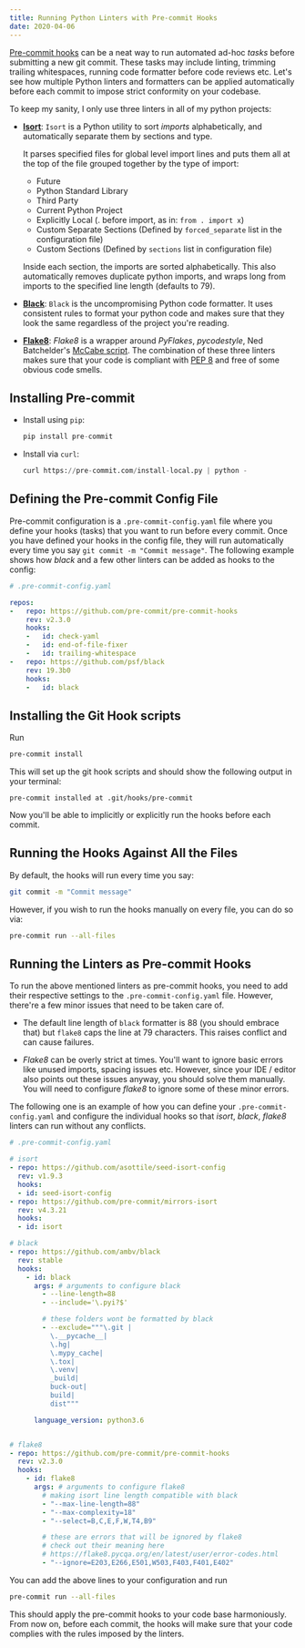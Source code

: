 ```yaml
---
title: Running Python Linters with Pre-commit Hooks
date: 2020-04-06
---
```


[Pre-commit hooks](https://pre-commit.com/#introduction) can be a neat way to run automated ad-hoc *tasks* before submitting a new git commit. These tasks may include linting, trimming trailing whitespaces, running code formatter before code reviews etc. Let's see how multiple Python linters and formatters can be applied automatically before each commit to impose strict conformity on your codebase.

To keep my sanity, I only use three linters in all of my python projects:


* **[Isort](https://github.com/timothycrosley/isort)**: `Isort` is a Python utility to sort *imports* alphabetically, and automatically separate them by sections and type.

    It parses specified files for global level import lines and puts them all at the top of the file grouped together by the type of import:

    - Future
    - Python Standard Library
    - Third Party
    - Current Python Project
    - Explicitly Local (. before import, as in: `from . import x`)
    - Custom Separate Sections (Defined by `forced_separate` list in the configuration file)
    - Custom Sections (Defined by `sections` list in configuration file)

    Inside each section, the imports are sorted alphabetically. This also automatically removes duplicate python imports, and wraps long from imports to the specified line length (defaults to 79).

* **[Black](https://github.com/psf/black)**: `Black` is the uncompromising Python code formatter. It uses consistent rules to format your python code and makes sure that they look the same regardless of the project you're reading.

* **[Flake8](https://github.com/PyCQA/flake8)**: *Flake8* is a wrapper around *PyFlakes*, *pycodestyle*, Ned Batchelder's [McCabe script](https://github.com/PyCQA/mccabe). The combination of these three linters makes sure that your code is compliant with [PEP 8](https://www.python.org/dev/peps/pep-0008/) and free of some obvious code smells.

## Installing Pre-commit

* Install using `pip`:

    ```python
    pip install pre-commit
    ```

* Install via `curl`:

    ```python
    curl https://pre-commit.com/install-local.py | python -
    ```

## Defining the Pre-commit Config File

Pre-commit configuration is a `.pre-commit-config.yaml` file where you define your hooks (tasks) that you want to run before every commit. Once you have defined your hooks in the config file, they will run automatically every time you say `git commit -m "Commit message"`. The following example shows how *black* and a few other linters can be added as hooks to the config:

```yaml
# .pre-commit-config.yaml

repos:
-   repo: https://github.com/pre-commit/pre-commit-hooks
    rev: v2.3.0
    hooks:
    -   id: check-yaml
    -   id: end-of-file-fixer
    -   id: trailing-whitespace
-   repo: https://github.com/psf/black
    rev: 19.3b0
    hooks:
    -   id: black
```

## Installing the Git Hook scripts

Run

```bash
pre-commit install
```

This will set up the git hook scripts and should show the following output in your terminal:

```
pre-commit installed at .git/hooks/pre-commit
```

Now you'll be able to implicitly or explicitly run the hooks before each commit.

## Running the Hooks Against All the Files

By default, the hooks will run every time you say:

```bash
git commit -m "Commit message"
```

However, if you wish to run the hooks manually on every file, you can do so via:

```bash
pre-commit run --all-files
```

## Running the Linters as Pre-commit Hooks

To run the above mentioned linters as pre-commit hooks, you need to add their respective settings to the `.pre-commit-config.yaml` file. However, there're a few minor issues that need to be taken care of.

* The default line length of `black` formatter is 88 (you should embrace that) but `flake8` caps the line at 79 characters. This raises conflict and can cause failures.

* *Flake8* can be overly strict at times. You'll want to ignore basic errors like unused imports, spacing issues etc. However, since your IDE / editor also points out these issues anyway, you should solve them manually. You will need to configure *flake8* to ignore some of these minor errors.

The following one is an example of how you can define your `.pre-commit-config.yaml` and configure the individual hooks so that *isort*, *black*, *flake8* linters can run without any conflicts.

```yaml
# .pre-commit-config.yaml

# isort
- repo: https://github.com/asottile/seed-isort-config
  rev: v1.9.3
  hooks:
  - id: seed-isort-config
- repo: https://github.com/pre-commit/mirrors-isort
  rev: v4.3.21
  hooks:
  - id: isort

# black
- repo: https://github.com/ambv/black
  rev: stable
  hooks:
    - id: black
      args: # arguments to configure black
        - --line-length=88
        - --include='\.pyi?$'

        # these folders wont be formatted by black
        - --exclude="""\.git |
          \.__pycache__|
          \.hg|
          \.mypy_cache|
          \.tox|
          \.venv|
          _build|
          buck-out|
          build|
          dist"""

      language_version: python3.6


# flake8
- repo: https://github.com/pre-commit/pre-commit-hooks
  rev: v2.3.0
  hooks:
    - id: flake8
      args: # arguments to configure flake8
        # making isort line length compatible with black
        - "--max-line-length=88"
        - "--max-complexity=18"
        - "--select=B,C,E,F,W,T4,B9"

        # these are errors that will be ignored by flake8
        # check out their meaning here
        # https://flake8.pycqa.org/en/latest/user/error-codes.html
        - "--ignore=E203,E266,E501,W503,F403,F401,E402"
```

You can add the above lines to your configuration and run

```bash
pre-commit run --all-files
```

This should apply the pre-commit hooks to your code base harmoniously. From now on, before each commit, the hooks will make sure that your code complies with the rules imposed by the linters.
